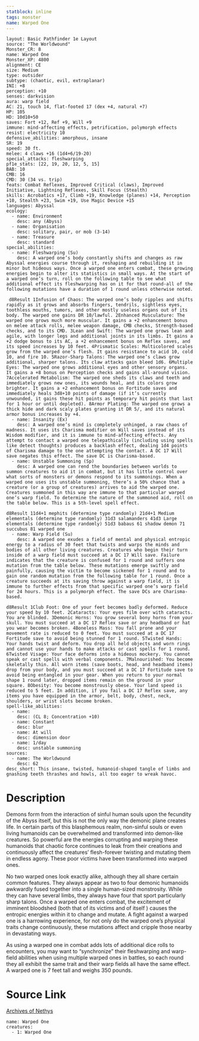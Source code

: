 ```yaml
---
statblock: inline
tags: monster
name: Warped One
---
```

```statblock
layout: Basic Pathfinder 1e Layout
source: "The Worldwound"
Monster_CR: 8
name: Warped One
Monster_XP: 4800
alignment: CE
size: Medium
type: outsider
subtype: (chaotic, evil, extraplanar)
INI: +8
perception: +10
senses: darkvision
aura: warp field
AC: 21, touch 14, flat-footed 17 (dex +4, natural +7)
HP: 105
HD: 10d10+50
saves: Fort +12, Ref +9, Will +9
immune: mind-affecting effects, petrification, polymorph effects
resist: electricity 10
defensive_abilities: amorphous, insane
SR: 19
speed: 30 ft.
melee: 4 claws +16 (1d4+6/19-20)
special_attacks: fleshwarping
pf1e_stats: [22, 19, 20, 12, 5, 15]
BAB: 10
CMB: 16
CMD: 30 (34 vs. trip)
feats: Combat Reflexes, Improved Critical (claws), Improved Initiative, Lightning Reflexes, Skill Focus (Stealth)
skills: Acrobatics +17, Climb +19, Knowledge (planes) +14, Perception +10, Stealth +23, Swim +19, Use Magic Device +15
languages: Abyssal
ecology:
  - name: Environment
    desc: any (Abyss)
  - name: Organisation
    desc: solitary, pair, or mob (3-14)
  - name: Treasure
    desc: standard
special_abilities:
  - name: Fleshwarping (Su)
    desc: A warped one’s body constantly shifts and changes as raw Abyssal energies course through it, reshaping and rebuilding it in minor but hideous ways. Once a warped one enters combat, these growing energies begin to alter its statistics in small ways. At the start of a warped one’s turn, roll on the following table to see what additional effect its fleshwarping has on it for that round-all of the following mutations have a duration of 1 round unless otherwise noted. 

 d8Result 1Infusion of Chaos: The warped one’s body ripples and shifts rapidly as it grows and absorbs fingers, tendrils, sightless eyes, toothless mouths, tumors, and other mostly useless organs out of its body. The warped one gains DR 10/lawful. 2Enhanced Musculature: The warped one grows much more muscular. It gains a +2 enhancement bonus on melee attack rolls, melee weapon damage, CMB checks, Strength-based checks, and to its CMD. 3Lean and Swift: The warped one grows lean and agile, with longer legs and additional joints in its limbs. It gains a +2 dodge bonus to its AC, a +2 enhancement bonus on Reflex saves, and its speed increases by 10 feet. 4Prismatic Scales: Multicolored scales grow from the warped one’s flesh. It gains resistance to acid 10, cold 10, and fire 10. 5Razor-Sharp Talons: The warped one’s claws grow additional, sharper talons. Its claw attacks gain bleed 1d6. 6Multiple Eyes: The warped one grows additional eyes and other sensory organs. It gains a +8 bonus on Perception checks and gains all-around vision. 7Accelerated Metabolism: The warped one sheds its claws and teeth and immediately grows new ones, its wounds heal, and its colors grow brighter. It gains a +2 enhancement bonus on Fortitude saves and immediately heals 3d8+10 points of damage (if it’s currently unwounded, it gains these hit points as temporary hit points that last for 1 hour or until depleted). 8Armor Plating: The warped one grows a thick hide and dark scaly plates granting it DR 5/, and its natural armor bonus increases by +4.
  - name: Insanity (Ex)
    desc: A warped one’s mind is completely unhinged, a raw chaos of madness. It uses its Charisma modifier on Will saves instead of its Wisdom modifier, and it is immune to mind-affecting effects. Any attempt to contact a warped one telepathically (including using spells like detect thoughts) produces a backlash effect, dealing 1d4 points of Charisma damage to the one attempting the contact. A DC 17 Will save negates this effect. The save DC is Charisma-based.
  - name: Unstable Summoning (Sp)
    desc: A warped one can rend the boundaries between worlds to summon creatures to aid it in combat, but it has little control over what sorts of monsters or demons respond to its summonings. When a warped one uses its unstable summoning, there’s a 50% chance that a creature (or a group of creatures) arrives to aid the warped one. Creatures summoned in this way are immune to that particular warped one’s warp field. To determine the nature of the summoned aid, roll on the table below. This is a 5th-level spell effect. 

d8Result 11d4+1 mephits (determine type randomly) 21d4+1 Medium elementals (determine type randomly) 31d3 salamanders 41d3 Large elementals (determine type randomly) 51d3 babaus 61 shadow demon 71 succubus 81 warped one
  - name: Warp Field (Su)
    desc: A warped one exudes a field of mental and physical entropic energy to a radius of 30 feet that twists and warps the minds and bodies of all other living creatures. Creatures who begin their turn inside of a warp field must succeed at a DC 17 Will save. Failure indicates that the creature is confused for 1 round and suffers one mutation from the table below. These mutations emerge swiftly and painfully, causing the victim to become sickened for 1 round and to gain one random mutation from the following table for 1 round. Once a creature succeeds at its saving throw against a warp field, it is immune to further effects from that specific warped one’s warp field for 24 hours. This is a polymorph effect. The save DCs are Charisma-based. 

d8Result 1Club Foot: One of your feet becomes badly deformed. Reduce your speed by 10 feet. 2Cataracts: Your eyes film over with cataracts. You are blinded. 3Demonic Horns: You grow several bony horns from your skull. You must succeed at a DC 17 Reflex save or any headband or hat you wear becomes broken. 4Boneless Mass: You fall prone and your movement rate is reduced to 0 feet. You must succeed at a DC 17 Fortitude save to avoid being stunned for 1 round. 5Twisted Hands: Your hands twist and deform. You drop all held objects and worn rings and cannot use your hands to make attacks or cast spells for 1 round. 6Twisted Visage: Your face deforms into a hideous mockery. You cannot speak or cast spells with verbal components. 7Malnourished: You become skeletally thin. All worn items (save boots, head, and headband items) drop from your body, and you must succeed at a DC 17 Fortitude save to avoid being entangled in your gear. When you return to your normal shape 1 round later, dropped items remain on the ground in your square. 8Obesity: You become monstrously obese. Your land speed is reduced to 5 feet. In addition, if you fail a DC 17 Reflex save, any items you have equipped in the armor, belt, body, chest, neck, shoulders, or wrist slots become broken.
spell-like_abilities:
  - name:
    desc: (CL 8; Concentration +10)
  - name: Constant
    desc: blur
  - name: At will
    desc: dimension door
  - name: 1/day
    desc: unstable summoning
sources:
  - name: The Worldwound
    desc: 62
desc_short: This insane, twisted, humanoid-shaped tangle of limbs and gnashing teeth thrashes and howls, all too eager to wreak havoc. 
```
# Description
Demons form from the interaction of sinful human souls upon the fecundity of the Abyss itself, but this is not the only way the demonic plane creates life. In certain parts of this blasphemous realm, non-sinful souls or even living humanoids can be overwhelmed and transformed into demon-like creatures. So powerful are the energies corrupting and warping these humanoids that chaotic force continues to leak from their creations and continuously affect the creatures’ flesh-forever twisting and mutating them in endless agony. These poor victims have been transformed into warped ones. 

No two warped ones look exactly alike, although they all share certain common features. They always appear as two to four demonic humanoids awkwardly fused together into a single human-sized monstrosity. While they can have several limbs, they always have four that sport particularly sharp talons. Once a warped one enters combat, the excitement of imminent bloodshed (both that of its victims and of itself ) causes the entropic energies within it to change and mutate. A fight against a warped one is a harrowing experience, for not only do the warped one’s physical traits change continuously, these mutations affect and cripple those nearby in devastating ways. 

As using a warped one in combat adds lots of additional dice rolls to encounters, you may want to “synchronize” their fleshwarping and warp-field abilities when using multiple warped ones in battles, so each round they all exhibit the same trait and their warp fields all have the same effect. A warped one is 7 feet tall and weighs 350 pounds.
# Source Link
[Archives of Nethys](https://aonprd.com/MonsterDisplay.aspx?ItemName=Warped%20One)
```encounter-table
name: Warped One
creatures:
  - 1: Warped One
```
